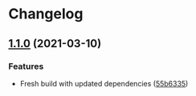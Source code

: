# Changelog

## [1.1.0](https://www.github.com/fortify/gha-setup-fod-uploader/compare/v1.0.1...v1.1.0) (2021-03-10)


### Features

* Fresh build with updated dependencies ([55b6335](https://www.github.com/fortify/gha-setup-fod-uploader/commit/55b63355bcfdea1c9d3954394114e9a817a583c7))
